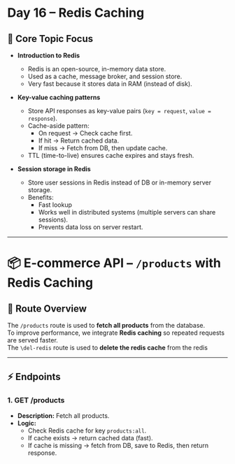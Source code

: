 # Day 16 – Redis Caching

## 📌 Core Topic Focus

- **Introduction to Redis**

  - Redis is an open-source, in-memory data store.
  - Used as a cache, message broker, and session store.
  - Very fast because it stores data in RAM (instead of disk).

- **Key-value caching patterns**

  - Store API responses as key-value pairs (`key = request`, `value = response`).
  - Cache-aside pattern:
    - On request → Check cache first.
    - If hit → Return cached data.
    - If miss → Fetch from DB, then update cache.
  - TTL (time-to-live) ensures cache expires and stays fresh.

- **Session storage in Redis**
  - Store user sessions in Redis instead of DB or in-memory server storage.
  - Benefits:
    - Fast lookup
    - Works well in distributed systems (multiple servers can share sessions).
    - Prevents data loss on server restart.

---

# 📦 E-commerce API – `/products` with Redis Caching

## 🔹 Route Overview

The `/products` route is used to **fetch all products** from the database.  
To improve performance, we integrate **Redis caching** so repeated requests are served faster.  
The `\del-redis` route is used to **delete the redis cache** from the redis

---

## ⚡ Endpoints

### 1. **GET /products**

- **Description:** Fetch all products.
- **Logic:**
  - Check Redis cache for key `products:all`.
  - If cache exists → return cached data (fast).
  - If cache is missing → fetch from DB, save to Redis, then return response.
